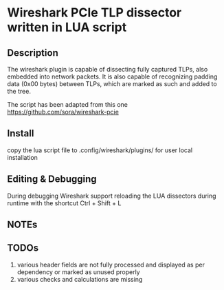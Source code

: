 # Wireshark PCIe TLP dissector written in LUA script

## Description

The wireshark plugin is capable of dissecting fully captured TLPs, also embedded into network packets.
It is also capable of recognizing padding data (0x00 bytes) between TLPs, which are marked as such and added to the tree.

The script has been adapted from this one https://github.com/sora/wireshark-pcie

## Install

copy the lua script file to .config/wireshark/plugins/ for user local installation

## Editing & Debugging

During debugging Wireshark support reloading the LUA dissectors during runtime with the shortcut Ctrl + Shift + L

## NOTEs

## TODOs

1. various header fields are not fully processed and displayed as per dependency or marked as unused properly
2. various checks and calculations are missing

